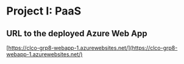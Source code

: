 # Project I: PaaS

## URL to the deployed Azure Web App

[https://clco-grp8-webapp-1.azurewebsites.net/](https://clco-grp8-webapp-1.azurewebsites.net/)